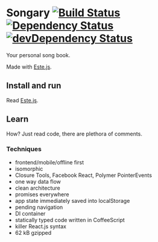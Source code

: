 # Songary [![Build Status](https://secure.travis-ci.org/steida/songary.png?branch=master)](http://travis-ci.org/steida/songary) [![Dependency Status](https://david-dm.org/steida/songary.png)](https://david-dm.org/steida/songary) [![devDependency Status](https://david-dm.org/steida/songary/dev-status.png)](https://david-dm.org/steida/songary#info=devDependencies)

Your personal song book.

Made with [Este.js](https://github.com/steida/este).

## Install and run

Read [Este.js](https://github.com/steida/este).

## Learn

How? Just read code, there are plethora of comments. 

### Techniques
  - frontend/mobile/offline first
  - isomorphic
  - Closure Tools, Facebook React, Polymer PointerEvents
  - one way data flow
  - clean architecture
  - promises everywhere
  - app state immediately saved into localStorage
  - pending navigation
  - DI container
  - statically typed code written in CoffeeScript
  - killer React.js syntax
  - 62 kB gzipped
